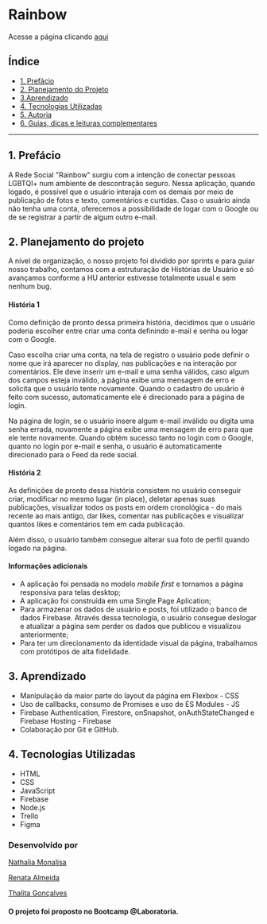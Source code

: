 # Rainbow

Acesse a página clicando [aqui](https://social-network-c1b66.firebaseapp.com/)

## Índice

* [1. Prefácio](#1-prefácio)
* [2. Planejamento do Projeto](#2-planejamento-do-projeto)
* [3.Aprendizado](#3-aprendizado)
* [4. Tecnologias Utilizadas](#4-tecnologias-utilizadas)
* [5. Autoria](#5-autoria)
* [6. Guias, dicas e leituras
  complementares](#6-guias-dicas-e-leituras-complementares)

***

## 1. Prefácio

A Rede Social "Rainbow" surgiu com a intenção de conectar pessoas LGBTQI+ num ambiente de descontração seguro.
Nessa aplicação, quando logado, é possível que o usuário interaja com os demais por meio de publicação de fotos e texto, comentários e curtidas.
Caso o usuário ainda não tenha uma conta, oferecemos a possibilidade de logar com o Google ou de se registrar a partir de algum outro e-mail.

## 2. Planejamento do projeto

A nível de organização, o nosso projeto foi dividido por sprints e para guiar nosso trabalho, contamos com a estruturação de Histórias de Usuário e só avançamos conforme a HU anterior estivesse totalmente usual e sem nenhum bug.

#### História 1
Como definição de pronto dessa primeira história, decidimos que o usuário poderia escolher entre criar uma conta definindo e-mail e senha ou logar com o Google.

Caso escolha criar uma conta, na tela de registro o usuário pode definir o nome que irá aparecer no display, nas publicações e na interação por comentários.
Ele deve inserir um e-mail e uma senha válidos, caso algum dos campos esteja inválido, a página exibe uma mensagem de erro e solicita que o usuário tente novamente. Quando o cadastro do usuário é feito com sucesso, automaticamente ele é direcionado para a página de login. 

Na página de login, se o usuário insere algum e-mail inválido ou digita uma senha errada, novamente a página exibe uma mensagem de erro para que ele tente novamente. Quando obtém sucesso tanto no login com o Google, quanto no login por e-mail e senha, o usuário é automaticamente direcionado para o Feed da rede social.

#### História 2

As definições de pronto dessa história consistem no usuário conseguir criar, modificar no mesmo lugar (in place), deletar apenas suas publicações, visualizar todos os posts em ordem cronológica - do mais recente ao mais antigo, dar likes, comentar nas publicações e visualizar quantos likes e comentários tem em cada publicação. 

Além disso, o usuário também consegue alterar sua foto de perfil quando logado na página.

#### Informações adicionais

* A aplicação foi pensada no modelo _mobile first_ e tornamos a página responsiva para telas desktop;
* A aplicação foi construída em uma Single Page Aplication;
* Para armazenar os dados de usuário e posts, foi utilizado o banco de dados Firebase. Através dessa tecnologia, o usuário consegue deslogar e atualizar a página sem perder os dados que publicou e visualizou anteriormente;
* Para ter um direcionamento da identidade visual da página, trabalhamos com protótipos de alta fidelidade.


## 3. Aprendizado

* Manipulação da maior parte do layout da página em Flexbox - CSS
* Uso de callbacks, consumo de Promises e uso de ES Modules - JS
* Firebase Authentication, Firestore, onSnapshot, onAuthStateChanged e Firebase Hosting - Firebase
* Colaboração por Git e GitHub.

## 4. Tecnologias Utilizadas

* HTML
* CSS
* JavaScript
* Firebase
* Node.js
* Trello
* Figma

### Desenvolvido por

[Nathalia Monalisa](https://meet.google.com/linkredirect?authuser=0&dest=https%3A%2F%2Fgithub.com%2Fnmonalisa)

[Renata Almeida](https://meet.google.com/linkredirect?authuser=0&dest=https%3A%2F%2Fgithub.com%2Frenataalmeids%2F)

[Thalita Gonçalves](https://github.com/thalitagoncalves/)

#### O projeto foi proposto no Bootcamp @Laboratoria.


